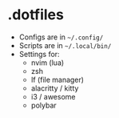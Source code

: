 # .dotfiles

- Configs are in ```~/.config/```
- Scripts are in ```~/.local/bin/```
- Settings for:
    - nvim (lua)
    - zsh 
    - lf (file manager)
    - alacritty / kitty
    - i3 / awesome
    - polybar
